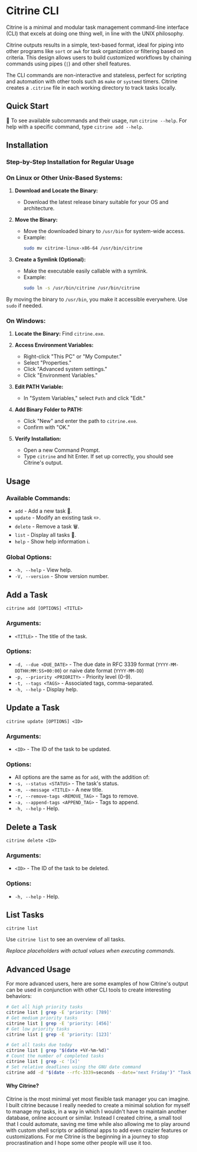 # Citrine CLI
Citrine is a minimal and modular task management command-line interface (CLI) that excels at doing one thing well, in line with the UNIX philosophy.

Citrine outputs results in a simple, text-based format, ideal for piping into other programs like `sort` or `awk` for task organization or filtering based on criteria. This design allows users to build customized workflows by chaining commands using pipes (`|`) and other shell features.

The CLI commands are non-interactive and stateless, perfect for scripting and automation with other tools such as `make` or `systemd` timers. Citrine creates a `.citrine` file in each working directory to track tasks locally.

## Quick Start
🌟 To see available subcommands and their usage, run `citrine --help`. For help with a specific command, type `citrine add --help`.

## Installation
### Step-by-Step Installation for Regular Usage

### On Linux or Other Unix-Based Systems:

1. **Download and Locate the Binary:**
   - Download the latest release binary suitable for your OS and architecture.

2. **Move the Binary:**
   - Move the downloaded binary to `/usr/bin` for system-wide access.
   - Example:
     ```sh
     sudo mv citrine-linux-x86-64 /usr/bin/citrine
     ```

3. **Create a Symlink (Optional):**
   - Make the executable easily callable with a symlink.
   - Example:
     ```sh
     sudo ln -s /usr/bin/citrine /usr/bin/citrine
     ```

By moving the binary to `/usr/bin`, you make it accessible everywhere. Use `sudo` if needed.

### On Windows:

1. **Locate the Binary:**
   Find `citrine.exe`.

2. **Access Environment Variables:**
   - Right-click "This PC" or "My Computer."
   - Select "Properties."
   - Click "Advanced system settings."
   - Click "Environment Variables."

3. **Edit PATH Variable:**
   - In "System Variables," select `Path` and click "Edit."

4. **Add Binary Folder to PATH:**
   - Click "New" and enter the path to `citrine.exe`.
   - Confirm with "OK."

5. **Verify Installation:**
   - Open a new Command Prompt.
   - Type `citrine` and hit Enter. If set up correctly, you should see Citrine's output.

## Usage
### Available Commands:

- `add` - Add a new task 📝.
- `update` - Modify an existing task ✏️.
- `delete` - Remove a task 🗑️.
- `list` - Display all tasks 📜.
- `help` - Show help information ℹ️.

### Global Options:

- `-h, --help` - View help.
- `-V, --version` - Show version number.

## Add a Task

```shell
citrine add [OPTIONS] <TITLE>
```

### Arguments:

- `<TITLE>` - The title of the task.

### Options:

- `-d, --due <DUE_DATE>` - The due date in RFC 3339 format (`YYYY-MM-DDTHH:MM:SS+00:00`) or naive date format (`YYYY-MM-DD`)
- `-p, --priority <PRIORITY>` - Priority level (0-9).
- `-t, --tags <TAGS>` - Associated tags, comma-separated.
- `-h, --help` - Display help.

## Update a Task

```shell
citrine update [OPTIONS] <ID>
```

### Arguments:

- `<ID>` - The ID of the task to be updated.

### Options:

- All options are the same as for `add`, with the addition of:
- `-s, --status <STATUS>` - The task's status.
- `-m, --message <TITLE>` - A new title.
- `-r, --remove-tags <REMOVE_TAG>` - Tags to remove.
- `-a, --append-tags <APPEND_TAG>` - Tags to append.
- `-h, --help` - Help.

## Delete a Task

```shell
citrine delete <ID>
```

### Arguments:

- `<ID>` - The ID of the task to be deleted.

### Options:

- `-h, --help` - Help.

## List Tasks

```shell
citrine list
```

Use `citrine list` to see an overview of all tasks.

*Replace placeholders with actual values when executing commands.*

## Advanced Usage
For more advanced users, here are some examples of how Citrine's output can be used in conjunction with other CLI tools to create interesting behaviors:

```sh
# Get all high priority tasks
citrine list | grep -E 'priority: [789]'
# Get medium priority tasks
citrine list | grep -E 'priority: [456]'
# Get low priority tasks
citrine list | grep -E 'priority: [123]'
```
```sh
# Get all tasks due today
citrine list | grep "$(date +%Y-%m-%d)"
# Count the number of completed tasks
citrine list | grep -c '[x]'
# Set relative deadlines using the GNU date command
citrine add -d "$(date --rfc-3339=seconds --date='next Friday')" "Task Title"
```
#### Why Citrine?
Citrine is the most minimal yet most flexible task manager you can imagine. I built citrine because I really needed to create a minimal solution
for myself to manage my tasks, in a way in which I wouldn't have to maintain another database, online account or similar. Instead I created citrine, a small tool that I could automate, saving me time while also allowing me to play around with custom shell scripts or additional apps to add even crazier features or customizations. For me Citrine is the beginning in a journey to stop procrastination and I hope some other people will use it too.